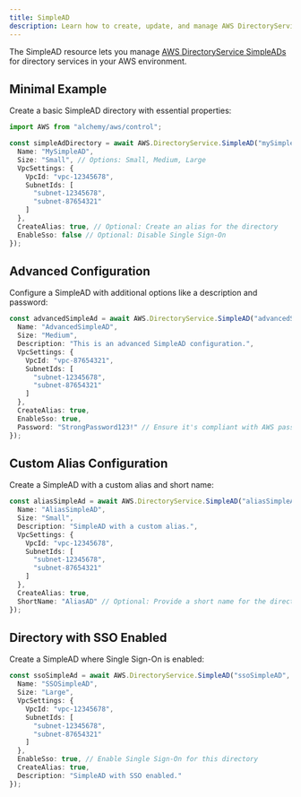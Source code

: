 ```yaml
---
title: SimpleAD
description: Learn how to create, update, and manage AWS DirectoryService SimpleADs using Alchemy Cloud Control.
---
```



The SimpleAD resource lets you manage [AWS DirectoryService SimpleADs](https://docs.aws.amazon.com/directoryservice/latest/userguide/) for directory services in your AWS environment.

## Minimal Example

Create a basic SimpleAD directory with essential properties:

```ts
import AWS from "alchemy/aws/control";

const simpleAdDirectory = await AWS.DirectoryService.SimpleAD("mySimpleAD", {
  Name: "MySimpleAD",
  Size: "Small", // Options: Small, Medium, Large
  VpcSettings: {
    VpcId: "vpc-12345678",
    SubnetIds: [
      "subnet-12345678",
      "subnet-87654321"
    ]
  },
  CreateAlias: true, // Optional: Create an alias for the directory
  EnableSso: false // Optional: Disable Single Sign-On
});
```

## Advanced Configuration

Configure a SimpleAD with additional options like a description and password:

```ts
const advancedSimpleAd = await AWS.DirectoryService.SimpleAD("advancedSimpleAD", {
  Name: "AdvancedSimpleAD",
  Size: "Medium",
  Description: "This is an advanced SimpleAD configuration.",
  VpcSettings: {
    VpcId: "vpc-87654321",
    SubnetIds: [
      "subnet-12345678",
      "subnet-87654321"
    ]
  },
  CreateAlias: true,
  EnableSso: true,
  Password: "StrongPassword123!" // Ensure it's compliant with AWS password policy
});
```

## Custom Alias Configuration

Create a SimpleAD with a custom alias and short name:

```ts
const aliasSimpleAd = await AWS.DirectoryService.SimpleAD("aliasSimpleAD", {
  Name: "AliasSimpleAD",
  Size: "Small",
  Description: "SimpleAD with a custom alias.",
  VpcSettings: {
    VpcId: "vpc-12345678",
    SubnetIds: [
      "subnet-12345678",
      "subnet-87654321"
    ]
  },
  CreateAlias: true,
  ShortName: "AliasAD" // Optional: Provide a short name for the directory
});
```

## Directory with SSO Enabled

Create a SimpleAD where Single Sign-On is enabled:

```ts
const ssoSimpleAd = await AWS.DirectoryService.SimpleAD("ssoSimpleAD", {
  Name: "SSOSimpleAD",
  Size: "Large",
  VpcSettings: {
    VpcId: "vpc-12345678",
    SubnetIds: [
      "subnet-12345678",
      "subnet-87654321"
    ]
  },
  EnableSso: true, // Enable Single Sign-On for this directory
  CreateAlias: true,
  Description: "SimpleAD with SSO enabled."
});
```
